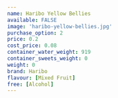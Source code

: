 ```yaml
---
name: Haribo Yellow Bellies
available: FALSE
image: 'haribo-yellow-bellies.jpg'
purchase_option: 2
price: 0.2
cost_price: 0.08
container_water_weight: 919
container_sweets_weight: 0
weight: 0
brand: Haribo
flavour: [Mixed Fruit]
free: [Alcohol]
---
```

